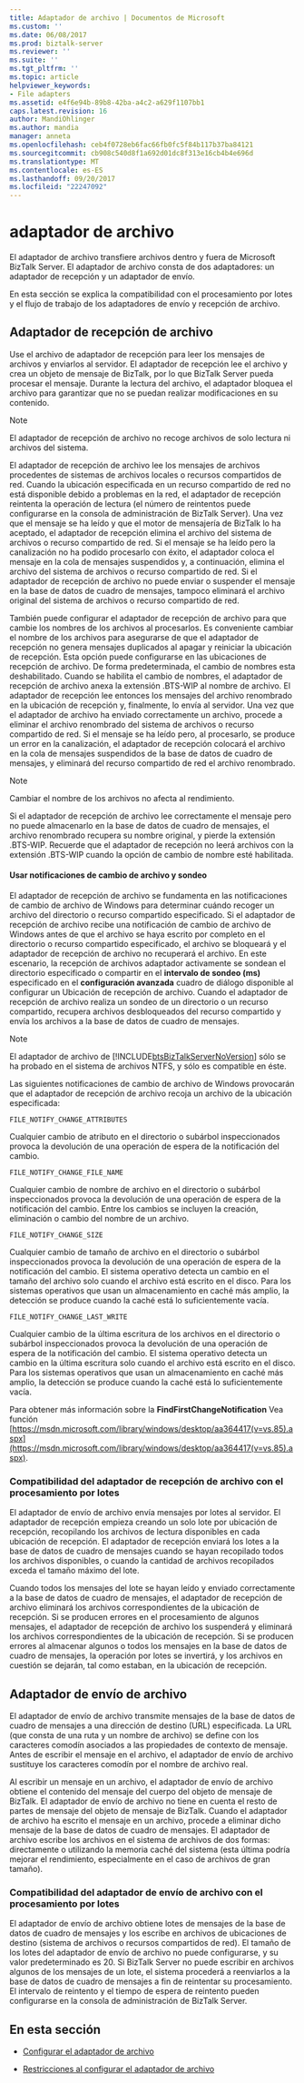 ```yaml
---
title: Adaptador de archivo | Documentos de Microsoft
ms.custom: ''
ms.date: 06/08/2017
ms.prod: biztalk-server
ms.reviewer: ''
ms.suite: ''
ms.tgt_pltfrm: ''
ms.topic: article
helpviewer_keywords:
- File adapters
ms.assetid: e4f6e94b-89b8-42ba-a4c2-a629f1107bb1
caps.latest.revision: 16
author: MandiOhlinger
ms.author: mandia
manager: anneta
ms.openlocfilehash: ceb4f0728eb6fac66fb0fc5f84b117b37ba84121
ms.sourcegitcommit: cb908c540d8f1a692d01dc8f313e16cb4b4e696d
ms.translationtype: MT
ms.contentlocale: es-ES
ms.lasthandoff: 09/20/2017
ms.locfileid: "22247092"
---
```

# <a name="file-adapter"></a>adaptador de archivo
El adaptador de archivo transfiere archivos dentro y fuera de Microsoft BizTalk Server. El adaptador de archivo consta de dos adaptadores: un adaptador de recepción y un adaptador de envío.  
  
 En esta sección se explica la compatibilidad con el procesamiento por lotes y el flujo de trabajo de los adaptadores de envío y recepción de archivo.  
 
## <a name="file-receive-adapter"></a>Adaptador de recepción de archivo  
  
Use el archivo de adaptador de recepción para leer los mensajes de archivos y enviarlos al servidor. El adaptador de recepción lee el archivo y crea un objeto de mensaje de BizTalk, por lo que BizTalk Server pueda procesar el mensaje. Durante la lectura del archivo, el adaptador bloquea el archivo para garantizar que no se puedan realizar modificaciones en su contenido.  
  
> [!NOTE] 
> El adaptador de recepción de archivo no recoge archivos de solo lectura ni archivos del sistema.  
  
 El adaptador de recepción de archivo lee los mensajes de archivos procedentes de sistemas de archivos locales o recursos compartidos de red. Cuando la ubicación especificada en un recurso compartido de red no está disponible debido a problemas en la red, el adaptador de recepción reintenta la operación de lectura (el número de reintentos puede configurarse en la consola de administración de BizTalk Server). Una vez que el mensaje se ha leído y que el motor de mensajería de BizTalk lo ha aceptado, el adaptador de recepción elimina el archivo del sistema de archivos o recurso compartido de red. Si el mensaje se ha leído pero la canalización no ha podido procesarlo con éxito, el adaptador coloca el mensaje en la cola de mensajes suspendidos y, a continuación, elimina el archivo del sistema de archivos o recurso compartido de red. Si el adaptador de recepción de archivo no puede enviar o suspender el mensaje en la base de datos de cuadro de mensajes, tampoco eliminará el archivo original del sistema de archivos o recurso compartido de red.  
  
 También puede configurar el adaptador de recepción de archivo para que cambie los nombres de los archivos al procesarlos. Es conveniente cambiar el nombre de los archivos para asegurarse de que el adaptador de recepción no genera mensajes duplicados al apagar y reiniciar la ubicación de recepción. Esta opción puede configurarse en las ubicaciones de recepción de archivo. De forma predeterminada, el cambio de nombres esta deshabilitado. Cuando se habilita el cambio de nombres, el adaptador de recepción de archivo anexa la extensión .BTS-WIP al nombre de archivo. El adaptador de recepción lee entonces los mensajes del archivo renombrado en la ubicación de recepción y, finalmente, lo envía al servidor. Una vez que el adaptador de archivo ha enviado correctamente un archivo, procede a eliminar el archivo renombrado del sistema de archivos o recurso compartido de red. Si el mensaje se ha leído pero, al procesarlo, se produce un error en la canalización, el adaptador de recepción colocará el archivo en la cola de mensajes suspendidos de la base de datos de cuadro de mensajes, y eliminará del recurso compartido de red el archivo renombrado.  
  
> [!NOTE] 
> Cambiar el nombre de los archivos no afecta al rendimiento.  
  
 Si el adaptador de recepción de archivo lee correctamente el mensaje pero no puede almacenarlo en la base de datos de cuadro de mensajes, el archivo renombrado recupera su nombre original, y pierde la extensión .BTS-WIP. Recuerde que el adaptador de recepción no leerá archivos con la extensión .BTS-WIP cuando la opción de cambio de nombre esté habilitada.  
  
#### <a name="using-file-change-notifications-and-polling"></a>Usar notificaciones de cambio de archivo y sondeo
  
 El adaptador de recepción de archivo se fundamenta en las notificaciones de cambio de archivo de Windows para determinar cuándo recoger un archivo del directorio o recurso compartido especificado. Si el adaptador de recepción de archivo recibe una notificación de cambio de archivo de Windows antes de que el archivo se haya escrito por completo en el directorio o recurso compartido especificado, el archivo se bloqueará y el adaptador de recepción de archivo no recuperará el archivo. En este escenario, la recepción de archivos adaptador activamente se sondean el directorio especificado o compartir en el **intervalo de sondeo (ms)** especificado en el **configuración avanzada** cuadro de diálogo disponible al configurar un Ubicación de recepción de archivo. Cuando el adaptador de recepción de archivo realiza un sondeo de un directorio o un recurso compartido, recupera archivos desbloqueados del recurso compartido y envía los archivos a la base de datos de cuadro de mensajes.  
  
> [!NOTE]
>  El adaptador de archivo de [!INCLUDE[btsBizTalkServerNoVersion](../includes/btsbiztalkservernoversion-md.md)] sólo se ha probado en el sistema de archivos NTFS, y sólo es compatible en éste.  
  
 Las siguientes notificaciones de cambio de archivo de Windows provocarán que el adaptador de recepción de archivo recoja un archivo de la ubicación especificada:  
  
 `FILE_NOTIFY_CHANGE_ATTRIBUTES`
  
 Cualquier cambio de atributo en el directorio o subárbol inspeccionados provoca la devolución de una operación de espera de la notificación del cambio.  
  
 `FILE_NOTIFY_CHANGE_FILE_NAME`  
  
 Cualquier cambio de nombre de archivo en el directorio o subárbol inspeccionados provoca la devolución de una operación de espera de la notificación del cambio. Entre los cambios se incluyen la creación, eliminación o cambio del nombre de un archivo.  
  
 `FILE_NOTIFY_CHANGE_SIZE`  
  
 Cualquier cambio de tamaño de archivo en el directorio o subárbol inspeccionados provoca la devolución de una operación de espera de la notificación del cambio. El sistema operativo detecta un cambio en el tamaño del archivo solo cuando el archivo está escrito en el disco. Para los sistemas operativos que usan un almacenamiento en caché más amplio, la detección se produce cuando la caché está lo suficientemente vacía.  
  
 `FILE_NOTIFY_CHANGE_LAST_WRITE`  
  
 Cualquier cambio de la última escritura de los archivos en el directorio o subárbol inspeccionados provoca la devolución de una operación de espera de la notificación del cambio. El sistema operativo detecta un cambio en la última escritura solo cuando el archivo está escrito en el disco. Para los sistemas operativos que usan un almacenamiento en caché más amplio, la detección se produce cuando la caché está lo suficientemente vacía.  
  
 Para obtener más información sobre la **FindFirstChangeNotification** Vea función [https://msdn.microsoft.com/library/windows/desktop/aa364417(v=vs.85).aspx](https://msdn.microsoft.com/library/windows/desktop/aa364417(v=vs.85).aspx).  
  
### <a name="file-receive-adapter-batching-support"></a>Compatibilidad del adaptador de recepción de archivo con el procesamiento por lotes
  
 El adaptador de envío de archivo envía mensajes por lotes al servidor. El adaptador de recepción empieza creando un solo lote por ubicación de recepción, recopilando los archivos de lectura disponibles en cada ubicación de recepción. El adaptador de recepción enviará los lotes a la base de datos de cuadro de mensajes cuando se hayan recopilado todos los archivos disponibles, o cuando la cantidad de archivos recopilados exceda el tamaño máximo del lote.  
  
 Cuando todos los mensajes del lote se hayan leído y enviado correctamente a la base de datos de cuadro de mensajes, el adaptador de recepción de archivo eliminará los archivos correspondientes de la ubicación de recepción. Si se producen errores en el procesamiento de algunos mensajes, el adaptador de recepción de archivo los suspenderá y eliminará los archivos correspondientes de la ubicación de recepción. Si se producen errores al almacenar algunos o todos los mensajes en la base de datos de cuadro de mensajes, la operación por lotes se invertirá, y los archivos en cuestión se dejarán, tal como estaban, en la ubicación de recepción.  
  
## <a name="file-send-adapter"></a>Adaptador de envío de archivo
  
 El adaptador de envío de archivo transmite mensajes de la base de datos de cuadro de mensajes a una dirección de destino (URL) especificada. La URL (que consta de una ruta y un nombre de archivo) se define con los caracteres comodín asociados a las propiedades de contexto de mensaje. Antes de escribir el mensaje en el archivo, el adaptador de envío de archivo sustituye los caracteres comodín por el nombre de archivo real.  
  
 Al escribir un mensaje en un archivo, el adaptador de envío de archivo obtiene el contenido del mensaje del cuerpo del objeto de mensaje de BizTalk. El adaptador de envío de archivo no tiene en cuenta el resto de partes de mensaje del objeto de mensaje de BizTalk. Cuando el adaptador de archivo ha escrito el mensaje en un archivo, procede a eliminar dicho mensaje de la base de datos de cuadro de mensajes. El adaptador de archivo escribe los archivos en el sistema de archivos de dos formas: directamente o utilizando la memoria caché del sistema (esta última podría mejorar el rendimiento, especialmente en el caso de archivos de gran tamaño).  
  
### <a name="file-send-adapter-batching-support"></a>Compatibilidad del adaptador de envío de archivo con el procesamiento por lotes
  
 El adaptador de envío de archivo obtiene lotes de mensajes de la base de datos de cuadro de mensajes y los escribe en archivos de ubicaciones de destino (sistema de archivos o recursos compartidos de red). El tamaño de los lotes del adaptador de envío de archivo no puede configurarse, y su valor predeterminado es 20. Si BizTalk Server no puede escribir en archivos algunos de los mensajes de un lote, el sistema procederá a reenviarlos a la base de datos de cuadro de mensajes a fin de reintentar su procesamiento. El intervalo de reintento y el tiempo de espera de reintento pueden configurarse en la consola de administración de BizTalk Server.  
  
 
## <a name="in-this-section"></a>En esta sección  
  
-   [Configurar el adaptador de archivo](../core/configure-the-file-adapter.md) 
  
-   [Restricciones al configurar el adaptador de archivo](../core/restrictions-when-configuring-the-file-adapter.md)  
